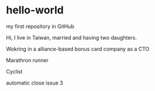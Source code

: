 # hello-world
my first repository in GitHub

Hi, I live in Taiwan, married and having two daughters.

Wokring in a alliance-based bonus card company as a CTO

Marathron runner

Cyclist

automatic close issue 3
